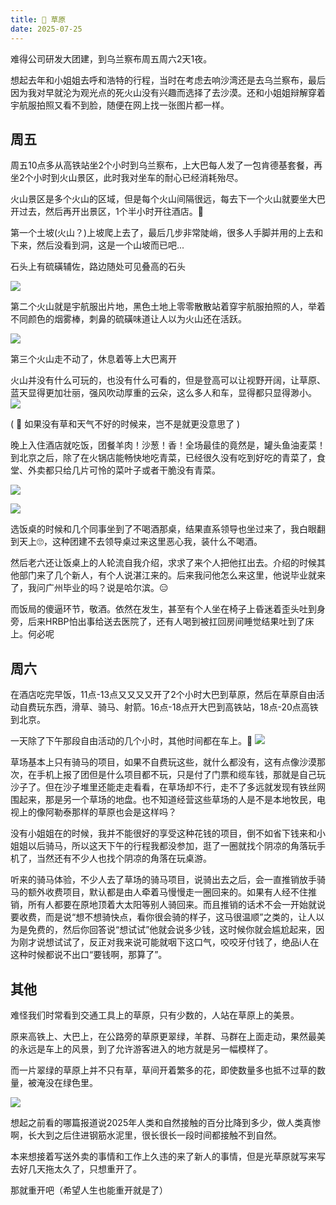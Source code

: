 ```yaml
---
title: 🌱 草原
date: 2025-07-25
---
```


难得公司研发大团建，到乌兰察布周五周六2天1夜。

想起去年和小姐姐去呼和浩特的行程，当时在考虑去响沙湾还是去乌兰察布，最后因为我对早就沦为观光点的死火山没有兴趣而选择了去沙漠。还和小姐姐辩解穿着宇航服拍照又看不到脸，随便在网上找一张图片都一样。

## 周五

周五10点多从高铁站坐2个小时到乌兰察布，上大巴每人发了一包肯德基套餐，再坐2个小时到火山景区，此时我对坐车的耐心已经消耗殆尽。

火山景区是多个火山的区域，但是每个火山间隔很远，每去下一个火山就要坐大巴开过去，然后再开出景区，1个半小时开往酒店。🤮

第一个土坡(火山？)上坡爬上去了，最后几步非常陡峭，很多人手脚并用的上去和下来，然后没看到洞，这是一个山坡而已吧...

石头上有硫磺辅佐，路边随处可见叠高的石头

![](https://kingan-md-img.oss-cn-guangzhou.aliyuncs.com/blog/IMG_7530.jpeg?x-oss-process=image/format,webp/resize,w_640)

第二个火山就是宇航服出片地，黑色土地上零零散散站着穿宇航服拍照的人，举着不同颜色的烟雾棒，刺鼻的硫磺味道让人以为火山还在活跃。

![](https://kingan-md-img.oss-cn-guangzhou.aliyuncs.com/blog/IMG_7536.jpeg?x-oss-process=image/format,webp/resize,w_640)

第三个火山走不动了，休息着等上大巴离开

火山并没有什么可玩的，也没有什么可看的，但是登高可以让视野开阔，让草原、蓝天显得更加壮丽，强风吹动厚重的云朵，这么多人和车，显得都只显得渺小。
![](https://kingan-md-img.oss-cn-guangzhou.aliyuncs.com/blog/IMG_7529.jpeg?x-oss-process=image/format,webp/resize,w_640)

( 🤔 如果没有草和天气不好的时候来，岂不是就更没意思了 )

晚上入住酒店就吃饭，团餐羊肉！沙葱！香！全场最佳的竟然是，罐头鱼油麦菜！到北京之后，除了在火锅店能畅快地吃青菜，已经很久没有吃到好吃的青菜了，食堂、外卖都只给几片可怜的菜叶子或者干脆没有青菜。

![](https://kingan-md-img.oss-cn-guangzhou.aliyuncs.com/blog/IMG_7533.jpeg?x-oss-process=image/format,webp/resize,w_640)

![](https://kingan-md-img.oss-cn-guangzhou.aliyuncs.com/blog/IMG_7532.jpeg?x-oss-process=image/format,webp/resize,w_640)

选饭桌的时候和几个同事坐到了不喝酒那桌，结果直系领导也坐过来了，我白眼翻到天上🙄，这种团建不去领导桌过来这里恶心我，装什么不喝酒。

然后老六还让饭桌上的人轮流自我介绍，求求了来个人把他扛出去。介绍的时候其他部门来了几个新人，有个人说湛江来的。后来我问他怎么来这里，他说毕业就来了，我问广州毕业的吗？说是哈尔滨。😑

而饭局的傻逼环节，敬酒。依然在发生，甚至有个人坐在椅子上昏迷着歪头吐到身旁，后来HRBP怕出事给送去医院了，还有人喝到被扛回房间睡觉结果吐到了床上。何必呢

## 周六

在酒店吃完早饭，11点-13点又又又又开了2个小时大巴到草原，然后在草原自由活动自费玩东西，滑草、骑马、射箭。16点-18点开大巴到高铁站，18点-20点高铁到北京。

一天除了下午那段自由活动的几个小时，其他时间都在车上。🤮
![](https://kingan-md-img.oss-cn-guangzhou.aliyuncs.com/blog/IMG_7535.jpeg?x-oss-process=image/format,webp/resize,w_640)

草场基本上只有骑马的项目，如果不自费玩这些，就什么都没有，这有点像沙漠那次，在手机上报了团但是什么项目都不玩，只是付了门票和缆车钱，那就是自己玩沙子了。但在沙子堆里还能走走看看，在草场却不行，走不了多远就发现有铁丝网围起来，那是另一个草场的地盘。也不知道经营这些草场的人是不是本地牧民，电视上的像阿勒泰那样的草原也会是这样吗？

没有小姐姐在的时候，我并不能很好的享受这种花钱的项目，倒不如省下钱来和小姐姐以后骑马，所以这天下午的行程我都没参加，逛了一圈就找个阴凉的角落玩手机了，当然还有不少人也找个阴凉的角落在玩桌游。

听来的骑马体验，不少人去了草场的骑马项目，说骑出去之后，会一直推销放手骑马的额外收费项目，默认都是由人牵着马慢慢走一圈回来的。如果有人经不住推销，所有人都要在原地顶着大太阳等别人骑回来。而且推销的话术不会一开始就说要收费，而是说“想不想骑快点，看你很会骑的样子，这马很温顺”之类的，让人以为是免费的，然后你回答说“想试试”他就会说多少钱，这时候你就会尴尬起来，因为刚才说想试试了，反正对我来说可能就咽下这口气，咬咬牙付钱了，绝品i人在这种时候都说不出口“要钱啊，那算了”。

## 其他

难怪我们时常看到交通工具上的草原，只有少数的，人站在草原上的美景。

原来高铁上、大巴上，在公路旁的草原更翠绿，羊群、马群在上面走动，果然最美的永远是车上的风景，到了允许游客进入的地方就是另一幅模样了。

而一片翠绿的草原上并不只有草，草间开着繁多的花，即使数量多也抵不过草的数量，被淹没在绿色里。

![](https://kingan-md-img.oss-cn-guangzhou.aliyuncs.com/blog/IMG_7528.jpeg?x-oss-process=image/format,webp/resize,w_640)

想起之前看的哪篇报道说2025年人类和自然接触的百分比降到多少，做人类真惨啊，长大到之后住进钢筋水泥里，很长很长一段时间都接触不到自然。

本来想接着写送外卖的事情和工作上久违的来了新人的事情，但是光草原就写来写去好几天拖太久了，只想重开了。

那就重开吧（希望人生也能重开就是了）
